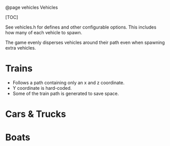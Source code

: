 @page vehicles Vehicles

[TOC]

See vehicles.h for defines and other configurable options. This includes how many of each vehicle to spawn.

The game evenly disperses vehicles around their path even when spawning extra vehicles.

# Trains
* Follows a path containing only an x and z coordinate.
* Y coordinate is hard-coded.
* Some of the train path is generated to save space.


# Cars & Trucks


# Boats
